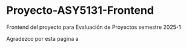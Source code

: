 # Proyecto-ASY5131-Frontend
Frontend del proyecto para Evaluación de Proyectos semestre 2025-1

Agradezco por esta pagina a